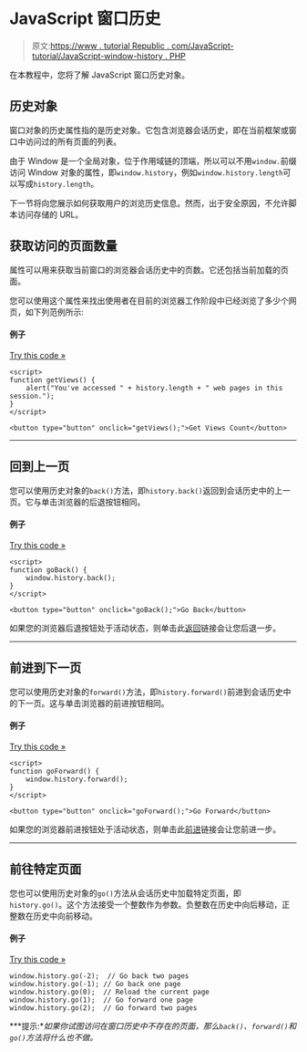# JavaScript 窗口历史

> 原文:[https://www . tutorial Republic . com/JavaScript-tutorial/JavaScript-window-history . PHP](https://www.tutorialrepublic.com/javascript-tutorial/javascript-window-history.php)

在本教程中，您将了解 JavaScript 窗口历史对象。

## 历史对象

窗口对象的历史属性指的是历史对象。它包含浏览器会话历史，即在当前框架或窗口中访问过的所有页面的列表。

由于 Window 是一个全局对象，位于作用域链的顶端，所以可以不用`window.`前缀访问 Window 对象的属性，即`window.history`，例如`window.history.length`可以写成`history.length`。

下一节将向您展示如何获取用户的浏览历史信息。然而，出于安全原因，不允许脚本访问存储的 URL。

## 获取访问的页面数量

属性可以用来获取当前窗口的浏览器会话历史中的页数。它还包括当前加载的页面。

您可以使用这个属性来找出使用者在目前的浏览器工作阶段中已经浏览了多少个网页，如下列范例所示:

#### 例子

[Try this code »](../codelab.php?topic=javascript&file=get-history-length "Try this code using online Editor")

```
<script>
function getViews() {
    alert("You've accessed " + history.length + " web pages in this session.");
}
</script>

<button type="button" onclick="getViews();">Get Views Count</button>
```

* * *

## 回到上一页

您可以使用历史对象的`back()`方法，即`history.back()`返回到会话历史中的上一页。它与单击浏览器的后退按钮相同。

#### 例子

[Try this code »](javascript:void(0); "Disabled")

```
<script>
function goBack() {
    window.history.back();
}
</script>

<button type="button" onclick="goBack();">Go Back</button>
```

如果您的浏览器后退按钮处于活动状态，则单击此[返回](javascript:void(0);)链接会让您后退一步。

* * *

## 前进到下一页

您可以使用历史对象的`forward()`方法，即`history.forward()`前进到会话历史中的下一页。这与单击浏览器的前进按钮相同。

#### 例子

[Try this code »](javascript:void(0); "Disabled")

```
<script>
function goForward() {
    window.history.forward();
}
</script>

<button type="button" onclick="goForward();">Go Forward</button>
```

如果您的浏览器前进按钮处于活动状态，则单击此[前进](javascript:void(0);)链接会让您前进一步。

* * *

## 前往特定页面

您也可以使用历史对象的`go()`方法从会话历史中加载特定页面，即`history.go()`。这个方法接受一个整数作为参数。负整数在历史中向后移动，正整数在历史中向前移动。

#### 例子

[Try this code »](javascript:void(0); "Disabled")

```
window.history.go(-2);  // Go back two pages
window.history.go(-1); // Go back one page
window.history.go(0);  // Reload the current page
window.history.go(1);  // Go forward one page
window.history.go(2);  // Go forward two pages
```

 ***提示:**如果你试图访问在窗口历史中不存在的页面，那么`back()`、`forward()`和`go()`方法将什么也不做。*